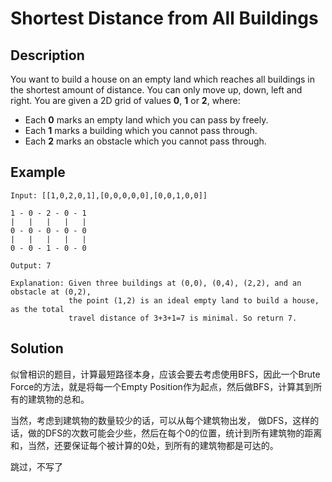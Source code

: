 # Shortest Distance from All Buildings

## Description

You want to build a house on an empty land which reaches all buildings in the shortest amount of distance. You can only move up, down, left and right. You are given a 2D grid of values **0**, **1** or **2**, where:

* Each **0** marks an empty land which you can pass by freely.
* Each **1** marks a building which you cannot pass through.
* Each **2** marks an obstacle which you cannot pass through.

## Example

```text
Input: [[1,0,2,0,1],[0,0,0,0,0],[0,0,1,0,0]]

1 - 0 - 2 - 0 - 1
|   |   |   |   |
0 - 0 - 0 - 0 - 0
|   |   |   |   |
0 - 0 - 1 - 0 - 0

Output: 7 

Explanation: Given three buildings at (0,0), (0,4), (2,2), and an obstacle at (0,2),
             the point (1,2) is an ideal empty land to build a house, as the total 
             travel distance of 3+3+1=7 is minimal. So return 7.
```

## Solution

似曾相识的题目，计算最短路径本身，应该会要去考虑使用BFS，因此一个Brute Force的方法，就是将每一个Empty Position作为起点，然后做BFS，计算其到所有的建筑物的总和。

当然，考虑到建筑物的数量较少的话，可以从每个建筑物出发， 做DFS，这样的话，做的DFS的次数可能会少些，然后在每个0的位置，统计到所有建筑物的距离和，当然，还要保证每个被计算的0处，到所有的建筑物都是可达的。

跳过，不写了

